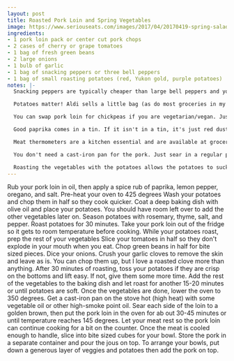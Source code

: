 ```yaml
---
layout: post
title: Roasted Pork Loin and Spring Vegetables
image: https://www.seriouseats.com/images/2017/04/20170419-spring-salad-crispy-egg-21.jpg
ingredients:
- 1 pork loin pack or center cut pork chops
- 2 cases of cherry or grape tomatoes
- 1 bag of fresh green beans
- 2 large onions
- 1 bulb of garlic
- 1 bag of snacking peppers or three bell peppers
- 1 bag of small roasting potatoes (red, Yukon gold, purple potatoes)
notes: |-
  Snacking peppers are typically cheaper than large bell peppers and you get more of a color variety, but they are more difficult to process since you need to remove the membrane and seeds of several tiny peppers rather than just doing three. I also like to use the left over peppers for salads with greens during the week.

  Potatoes matter! Aldi sells a little bag (as do most groceries in my area) of mixed potatoes. They are a little bit more expensive than your regular Idaho russet, but they taste better and have more nutrients.

  You can swap pork loin for chickpeas if you are vegetarian/vegan. Just roast them along with everything else, the liquid from the tomatoes and green beans will keep them from drying out.

  Good paprika comes in a tin. If it isn't in a tin, it's just red dust. Treat yourself and get some nice spices so bringing lunch doesn't seem like a sacrifice.

  Meat thermometers are a kitchen essential and are available at grocery stores. This eliminates the guess work of touching the meat, or worse, cutting it open to see if it's done.

  You don't need a cast-iron pan for the pork. Just sear in a regular pan and transfer to a roasting dish for the oven portion.

  Roasting the vegetables with the potatoes allows the potatoes to suck up some of the excess juices of the tomatoes and makes for some truly delicious papas.
---
```

Rub your pork loin in oil, then apply a spice rub of paprika, lemon pepper, oregano, and salt.
Pre-heat your oven to 425 degrees
Wash your potatoes and chop them in half so they cook quicker.
Coat a deep baking dish with olive oil and place your potatoes. You should have room left over to add the other vegetables later on.
Season potatoes with rosemary, thyme, salt, and pepper.
Roast potatoes for 30 minutes.
Take your pork loin out of the fridge so it gets to room temperature before cooking.
While your potatoes roast, prep the rest of your vegetables
Slice your tomatoes in half so they don't explode in your mouth when you eat.
Chop green beans in half for bite sized pieces.
Dice your onions.
Crush your garlic cloves to remove the skin and leave as is. You can chop them up, but I love a roasted clove more than anything.
After 30 minutes of roasting, toss your potatoes if they are crisp on the bottoms and lift easy. If not, give them some more time.
Add the rest of the vegetables to the baking dish and let roast for another 15-20 minutes or until potatoes are soft.
Once the vegetables are done, lower the oven to 350 degrees.
Get a cast-iron pan on the stove hot (high heat) with some vegetable oil or other high-smoke point oil.
Sear each side of the loin to a golden brown, then put the pork loin in the oven for ab out 30-45 minutes or until temperature reaches 145 degrees.
Let your meat rest so the pork loin can continue cooking for a bit on the counter. Once the meat is cooled enough to handle, slice into bite sized cubes for your bowl.
Store the pork in a separate container and pour the jous on top.
To arrange your bowls, put down a generous layer of veggies and potatoes then add the pork on top.
